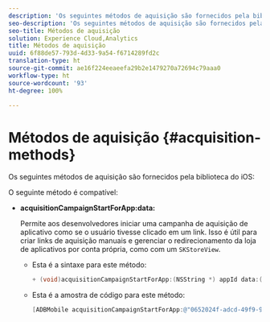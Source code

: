 ```yaml
---
description: 'Os seguintes métodos de aquisição são fornecidos pela biblioteca do iOS '
seo-description: 'Os seguintes métodos de aquisição são fornecidos pela biblioteca do iOS '
seo-title: Métodos de aquisição
solution: Experience Cloud,Analytics
title: Métodos de aquisição
uuid: 6f88de57-793d-4d33-9a54-f6714289fd2c
translation-type: ht
source-git-commit: ae16f224eeaeefa29b2e1479270a72694c79aaa0
workflow-type: ht
source-wordcount: '93'
ht-degree: 100%

---
```



# Métodos de aquisição {#acquisition-methods}

Os seguintes métodos de aquisição são fornecidos pela biblioteca do iOS:

O seguinte método é compatível:

* **acquisitionCampaignStartForApp:data:**

   Permite aos desenvolvedores iniciar uma campanha de aquisição de aplicativo como se o usuário tivesse clicado em um link. Isso é útil para criar links de aquisição manuais e gerenciar o redirecionamento da loja de aplicativos por conta própria, como com um `SKStoreView`.

   * Esta é a sintaxe para este método:

      ```objective-c
      + (void)acquisitionCampaignStartForApp:(NSString *) appId data:(NSDictionary *)data; 
      ```

   * Esta é a amostra de código para este método:

      ```objective-c
      [ADBMobile acquisitionCampaignStartForApp:@"0652024f-adcd-49f9-9bd7-2552a4564d2f" data:@{@"custom.key":@"value"}]; 
      ```


